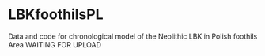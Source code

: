 # LBKfoothilsPL
Data and code for chronological model of the Neolithic LBK in Polish foothils Area
WAITING FOR UPLOAD
